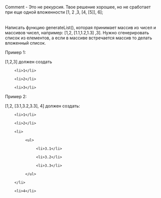 Comment - Это не рекурсия. Твое решение хорошее, но не сработает при еще одной вложенности [1, 2 ,3, [4, [5]], 6];
<br><br><br>
Написать функцию generateList(), которая принимает массив из чисел и массивов чисел, например: [1,2, [1.1,1.2,1.3] ,3]. Нужно сгенерировать список из елементов, а если в массиве встречается массив то делать вложенный список. 

Пример 1:

[1,2,3] должен создать 

<ul>

     <li>1</li>

     <li>2</li>

     <li>3</li>

</ul>



Пример 2:

[1,2, [3.1,3.2,3.3], 4] должен создать:

<ul>

     <li>1</li>

     <li>2</li>

     <li>  

          <ul>

               <li>3.1</li>

               <li>3.2</li>

               <li>3.3</li>

          </ul>

     </li>

     <li>4</li>

</ul>